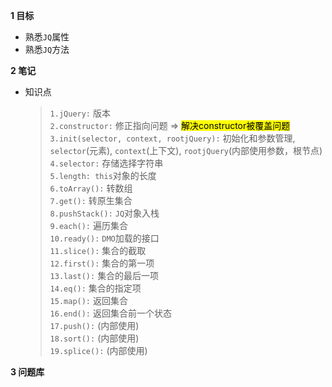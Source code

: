 **1 目标**
* 熟悉`JQ`属性
* 熟悉`JQ`方法

**2 笔记**
* 知识点
    > `1.jQuery:` 版本  
    > `2.constructor:` 修正指向问题 =>  <mark>解决constructor被覆盖问题</mark>  
    > `3.init(selector, context, rootjQuery):` 初始化和参数管理, `selector`(元素), `context`(上下文), `rootjQuery`(内部使用参数，根节点)  
    > `4.selector:` 存储选择字符串  
    > `5.length: this`对象的长度  
    > `6.toArray():` 转数组  
    > `7.get():` 转原生集合  
    > `8.pushStack():` `JQ`对象入栈  
    > `9.each():` 遍历集合  
    > `10.ready():` `DMO`加载的接口  
    > `11.slice():` 集合的截取  
    > `12.first():` 集合的第一项  
    > `13.last():` 集合的最后一项  
    > `14.eq():` 集合的指定项  
    > `15.map():` 返回集合  
    > `16.end():` 返回集合前一个状态  
    > `17.push():` (内部使用)  
    > `18.sort():` (内部使用)  
    > `19.splice():` (内部使用)  

**3 问题库**
